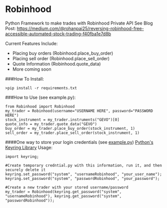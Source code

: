 # Robinhood
Python Framework to make trades with Robinhood Private API
See Blog Post: https://medium.com/@rohanpai25/reversing-robinhood-free-accessible-automated-stock-trading-f40fba1e7d8b

Current Features Include:
- Placing buy orders (Robinhood.place_buy_order)
- Placing sell order (Robinhood.place_sell_order)
- Quote Information (Robinhood.quote_data)
- More coming soon

###How To Install:

    >pip install -r requirements.txt

###How to Use (see example.py):

    from Robinhood import Robinhood
    my_trader = Robinhood(username="USERNAME HERE", password="PASSWORD HERE")
    stock_instrument = my_trader.instruments("GEVO")[0]
    quote_info = my_trader.quote_data("GEVO")
    buy_order = my_trader.place_buy_order(stock_instrument, 1)
    sell_order = my_trader.place_sell_order(stock_instrument, 1)

####One way to store your login credentials  (see [example.py](https://github.com/rohanpai/Robinhood/blob/master/example.py))
[Python's Keyring Library](https://pypi.python.org/pypi/keyring#using-keyring)
Usage:

    import keyring;

    #Create temporary credntial.py with this information, run it, and then securely delete it
    keyring.set_password("system", "usernameRobinhood", "your_user_name");
    keyring.set_password("system", "passwordRobinhood", "your_password");

    #Create a new trader with your stored username/password
    my_trader = Robinhood(keyring.get_password("system", "usernameRobinhood"), keyring.get_password("system", "passwordRobinhood"));
